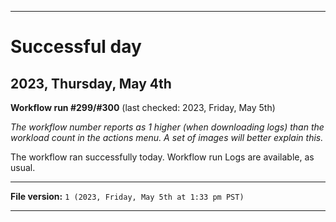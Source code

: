 
***

# Successful day

## 2023, Thursday, May 4th

**Workflow run #299/#300** (last checked: 2023, Friday, May 5th)

_The workflow number reports as 1 higher (when downloading logs) than the workload count in the actions menu. A set of images will better explain this._

The workflow ran successfully today. Workflow run Logs are available, as usual.

***

**File version:** `1 (2023, Friday, May 5th at 1:33 pm PST)`

***

